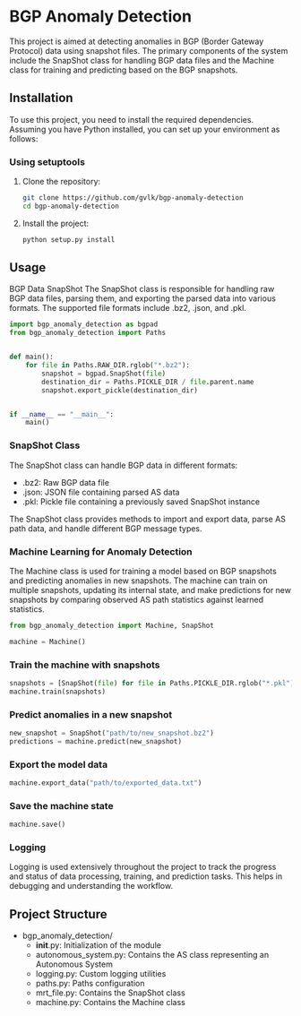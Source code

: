 # BGP Anomaly Detection

This project is aimed at detecting anomalies in BGP (Border Gateway Protocol) data using snapshot files. The primary
components of the system include the SnapShot class for handling BGP data files and the Machine class for training and
predicting based on the BGP snapshots.

## Installation

To use this project, you need to install the required dependencies. Assuming you have Python installed, you can set up
your environment as follows:

### Using setuptools

1. Clone the repository:

    ```bash
    git clone https://github.com/gvlk/bgp-anomaly-detection
    cd bgp-anomaly-detection
    ```

2. Install the project:

    ```bash
    python setup.py install
   ```

## Usage

BGP Data SnapShot
The SnapShot class is responsible for handling raw BGP data files, parsing them, and exporting the parsed data into
various formats. The supported file formats include .bz2, .json, and .pkl.

```python
import bgp_anomaly_detection as bgpad
from bgp_anomaly_detection import Paths


def main():
    for file in Paths.RAW_DIR.rglob("*.bz2"):
        snapshot = bgpad.SnapShot(file)
        destination_dir = Paths.PICKLE_DIR / file.parent.name
        snapshot.export_pickle(destination_dir)


if __name__ == "__main__":
    main()
```

### SnapShot Class

The SnapShot class can handle BGP data in different formats:

- .bz2: Raw BGP data file
- .json: JSON file containing parsed AS data
- .pkl: Pickle file containing a previously saved SnapShot instance

The SnapShot class provides methods to import and export data, parse AS path data, and handle different BGP message
types.

### Machine Learning for Anomaly Detection

The Machine class is used for training a model based on BGP snapshots and predicting anomalies in new snapshots. The
machine can train on multiple snapshots, updating its internal state, and make predictions for new snapshots by
comparing observed AS path statistics against learned statistics.

```python
from bgp_anomaly_detection import Machine, SnapShot

machine = Machine()
```

### Train the machine with snapshots

```python
snapshots = [SnapShot(file) for file in Paths.PICKLE_DIR.rglob("*.pkl")]
machine.train(snapshots)
```

### Predict anomalies in a new snapshot

```python
new_snapshot = SnapShot("path/to/new_snapshot.bz2")
predictions = machine.predict(new_snapshot)
```

### Export the model data

```python
machine.export_data("path/to/exported_data.txt")
```

### Save the machine state

```python
machine.save()
```

### Logging

Logging is used extensively throughout the project to track the progress and status of data processing, training, and
prediction tasks. This helps in debugging and understanding the workflow.

## Project Structure

- bgp_anomaly_detection/
    - __init__.py: Initialization of the module
    - autonomous_system.py: Contains the AS class representing an Autonomous System
    - logging.py: Custom logging utilities
    - paths.py: Paths configuration
    - mrt_file.py: Contains the SnapShot class
    - machine.py: Contains the Machine class
